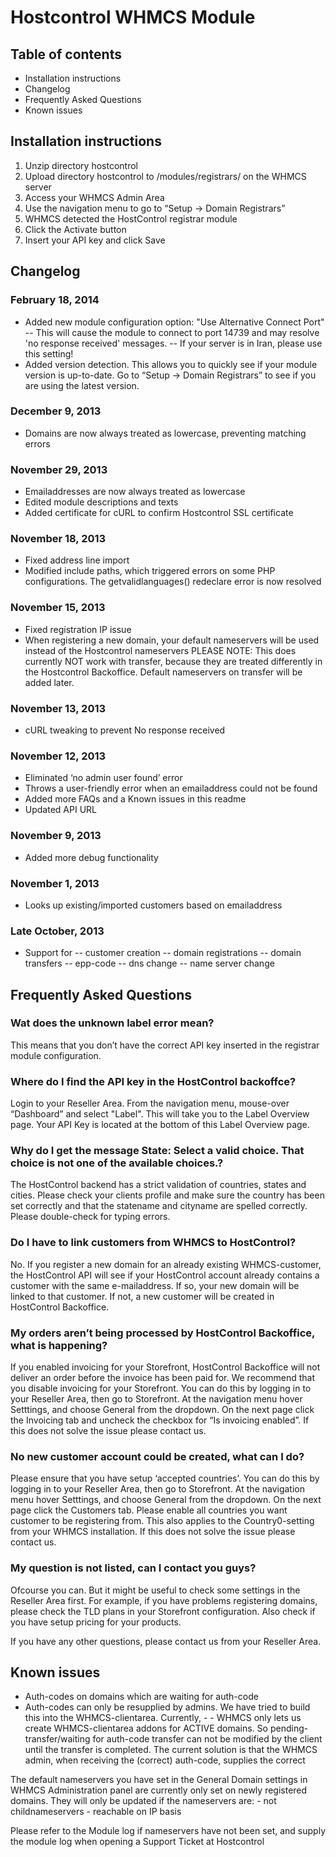 # Hostcontrol WHMCS Module

## Table of contents
- Installation instructions
- Changelog
- Frequently Asked Questions
- Known issues

## Installation instructions
1. Unzip directory hostcontrol
2. Upload directory hostcontrol to /modules/registrars/ on the WHMCS server
3. Access your WHMCS Admin Area
4. Use the navigation menu to go to “Setup -> Domain Registrars”
5. WHMCS detected the HostControl registrar module
6. Click the Activate button
7. Insert your API key and click Save

## Changelog
### February 18, 2014
- Added new module configuration option: "Use Alternative Connect Port"
-- This will cause the module to connect to port 14739 and may resolve 'no response received' messages.
-- If your server is in Iran, please use this setting!
- Added version detection. This allows you to quickly see if your module version is up-to-date. Go to “Setup -> Domain Registrars” to see if you are using the latest version.

### December 9, 2013
- Domains are now always treated as lowercase, preventing matching errors

### November 29, 2013
- Emailaddresses are now always treated as lowercase
- Edited module descriptions and texts
- Added certificate for cURL to confirm Hostcontrol SSL certificate

### November 18, 2013
- Fixed address line import
- Modified include paths, which triggered errors on some PHP configurations. The getvalidlanguages() redeclare error is now resolved

### November 15, 2013
- Fixed registration IP issue
- When registering a new domain, your default nameservers will be used instead of the Hostcontrol nameservers
PLEASE NOTE: This does currently NOT work with transfer, because they are treated differently in the Hostcontrol Backoffice. Default nameservers on transfer will be added later.

### November 13, 2013
- cURL tweaking to prevent No response received

### November 12, 2013
- Eliminated ‘no admin user found’ error
- Throws a user-friendly error when an emailaddress could not be found
- Added more FAQs and a Known issues in this readme
- Updated API URL

### November 9, 2013
- Added more debug functionality

### November 1, 2013
- Looks up existing/imported customers based on emailaddress

### Late October, 2013
- Support for
-- customer creation
-- domain registrations
-- domain transfers
-- epp-code
-- dns change
-- name server change

## Frequently Asked Questions
### Wat does the unknown label error mean?
This means that you don’t have the correct API key inserted in the registrar module configuration.

### Where do I find the API key in the HostControl backoffce?
Login to your Reseller Area. From the navigation menu, mouse-over “Dashboard” and select "Label". This will take you to the Label Overview page. Your API Key is located at the bottom of this Label Overview page.

### Why do I get the message State: Select a valid choice. That choice is not one of the available choices.?
The HostControl backend has a strict validation of countries, states and cities. Please check your clients profile and make sure the country has been set correctly and that the statename and cityname are spelled correctly. Please double-check for typing errors.

### Do I have to link customers from WHMCS to HostControl?
No. If you register a new domain for an already existing WHMCS-customer, the HostControl API will see if your HostControl account already contains a customer with the same e-mailaddress. If so, your new domain will be linked to that customer. If not, a new customer will be created in HostControl Backoffice.

### My orders aren’t being processed by HostControl Backoffice, what is happening?
If you enabled invoicing for your Storefront, HostControl Backoffice will not deliver an order before the invoice has been paid for. We recommend that you disable invoicing for your Storefront. You can do this by logging in to your Reseller Area, then go to Storefront. At the navigation menu hover Setttings, and choose General from the dropdown. On the next page click the Invoicing tab and uncheck the checkbox for “Is invoicing enabled”. If this does not solve the issue please contact us.

### No new customer account could be created, what can I do?
Please ensure that you have setup ‘accepted countries’. You can do this by logging in to your Reseller Area, then go to Storefront. At the navigation menu hover Setttings, and choose General from the dropdown. On the next page click the Customers tab. Please enable all countries you want customer to be registering from. This also applies to the Country0-setting from your WHMCS installation. If this does not solve the issue please contact us.

### My question is not listed, can I contact you guys?
Ofcourse you can. But it might be useful to check some settings in the Reseller Area first. For example, if you have problems registering domains, please check the TLD plans in your Storefront configuration. Also check if you have setup pricing for your products.

If you have any other questions, please contact us from your Reseller Area.

## Known issues
- Auth-codes on domains which are waiting for auth-code
- Auth-codes can only be resupplied by admins. We have tried to build this into the WHMCS-clientarea. Currently, - - WHMCS only lets us create WHMCS-clientarea addons for ACTIVE domains. So pending-transfer/waiting for auth-code transfer can not be modified by the client until the transfer is completed. The current solution is that the WHMCS admin, when receiving the (correct) auth-code, supplies the correct

The default nameservers you have set in the General Domain settings in WHMCS Administration panel are currently only set on newly registered domains. They will only be updated if the nameservers are: - not childnameservers - reachable on IP basis

Please refer to the Module log if nameservers have not been set, and supply the module log when opening a Support Ticket at Hostcontrol
